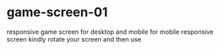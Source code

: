 # game-screen-01

responsive game screen for desktop and mobile
for mobile responsive screen kindly rotate your screen and then use
